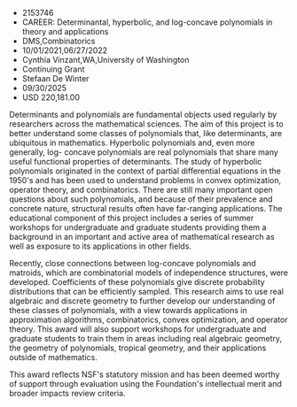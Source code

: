 
* 2153746
* CAREER: Determinantal, hyperbolic, and log-concave polynomials in theory and applications
* DMS,Combinatorics
* 10/01/2021,06/27/2022
* Cynthia Vinzant,WA,University of Washington
* Continuing Grant
* Stefaan De Winter
* 09/30/2025
* USD 220,181.00

Determinants and polynomials are fundamental objects used regularly by
researchers across the mathematical sciences. The aim of this project is to
better understand some classes of polynomials that, like determinants, are
ubiquitous in mathematics. Hyperbolic polynomials and, even more generally, log-
concave polynomials are real polynomials that share many useful functional
properties of determinants. The study of hyperbolic polynomials originated in
the context of partial differential equations in the 1950's and has been used to
understand problems in convex optimization, operator theory, and combinatorics.
There are still many important open questions about such polynomials, and
because of their prevalence and concrete nature, structural results often have
far-ranging applications. The educational component of this project includes a
series of summer workshops for undergraduate and graduate students providing
them a background in an important and active area of mathematical research as
well as exposure to its applications in other fields.

Recently, close connections between log-concave polynomials and matroids, which
are combinatorial models of independence structures, were developed.
Coefficients of these polynomials give discrete probability distributions that
can be efficiently sampled. This research aims to use real algebraic and
discrete geometry to further develop our understanding of these classes of
polynomials, with a view towards applications in approximation algorithms,
combinatorics, convex optimization, and operator theory. This award will also
support workshops for undergraduate and graduate students to train them in areas
including real algebraic geometry, the geometry of polynomials, tropical
geometry, and their applications outside of mathematics.

This award reflects NSF's statutory mission and has been deemed worthy of
support through evaluation using the Foundation's intellectual merit and broader
impacts review criteria.
